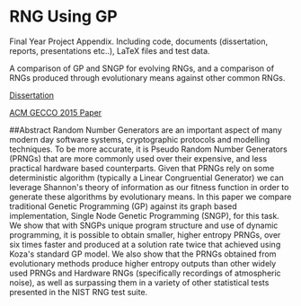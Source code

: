 RNG Using GP
==================================================

Final Year Project Appendix. Including code, documents (dissertation, reports, presentations etc..), LaTeX files and test data.

A comparison of GP and SNGP for evolving RNGs, and a comparison of RNGs produced through evolutionary means against other common RNGs. 

[Dissertation](/Project%20Documents/dissertation.pdf?raw=true)

[ACM GECCO 2015 Paper](http://dl.acm.org/citation.cfm?id=2754820&dl=ACM&coll=DL&CFID=711530688&CFTOKEN=30217449)

##Abstract
Random Number Generators are an important aspect of many modern day software systems, cryptographic protocols and modelling techniques. To be more accurate, it is Pseudo Random Number Generators (PRNGs) that are more commonly used over their expensive, and less practical hardware based counterparts. Given that PRNGs rely on some deterministic algorithm (typically a Linear Congruential Generator) we can leverage Shannon's theory of information as our fitness function in order to generate these algorithms by evolutionary means. In this paper we compare traditional Genetic Programming (GP) against its graph based implementation, Single Node Genetic Programming (SNGP), for this task. We show that with SNGPs unique program structure and use of dynamic programming, it is possible to obtain smaller, higher entropy PRNGs, over six times faster and produced at a solution rate twice that achieved using Koza's standard GP model. We also show that the PRNGs obtained from evolutionary methods produce higher entropy outputs than other widely used PRNGs and Hardware RNGs (specifically recordings of atmospheric noise), as well as surpassing them in a variety of other statistical tests presented in the NIST RNG test suite.
